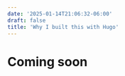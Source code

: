 ```yaml
---
date: '2025-01-14T21:06:32-06:00'
draft: false
title: 'Why I built this with Hugo'
---
```

# Coming soon

